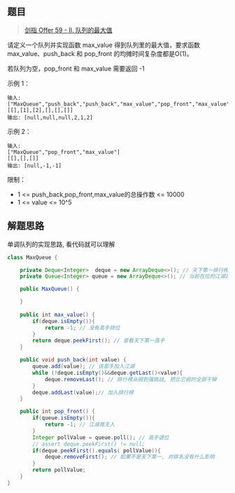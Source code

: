 ## 题目

> [剑指 Offer 59 - II. 队列的最大值](https://leetcode-cn.com/problems/dui-lie-de-zui-da-zhi-lcof/)

请定义一个队列并实现函数 max_value 得到队列里的最大值，要求函数max_value、push_back 和 pop_front 的均摊时间复杂度都是O(1)。

若队列为空，pop_front 和 max_value 需要返回 -1

示例 1：
```text
输入: 
["MaxQueue","push_back","push_back","max_value","pop_front","max_value"]
[[],[1],[2],[],[],[]]
输出: [null,null,null,2,1,2]
```
示例 2：
```text
输入: 
["MaxQueue","pop_front","max_value"]
[[],[],[]]
输出: [null,-1,-1]
```

限制：

* 1 <= push_back,pop_front,max_value的总操作数 <= 10000
* 1 <= value <= 10^5


## 解题思路

单调队列的实现思路, 看代码就可以理解

```java
class MaxQueue {

    private Deque<Integer>  deque = new ArrayDeque<>(); // 天下第一排行榜
    private Queue<Integer> queue = new ArrayDeque<>(); // 当前在位的江湖高手

    public MaxQueue() {

    }
    
    public int max_value() {
        if(deque.isEmpty()){
            return -1; // 没有高手排位
        }
        return deque.peekFirst(); // 查看天下第一高手
    }

    public void push_back(int value) {
        queue.add(value); // 该高手加入江湖
        while (!deque.isEmpty()&&deque.getLast()<value){
            deque.removeLast(); // 排行榜从弱到强挑战, 把比它弱的全部干掉
        }
        deque.addLast(value);// 加入排行榜
    }

    public int pop_front() {
        if(queue.isEmpty()){
            return -1; // 江湖竟无人
        }
        Integer pollValue = queue.poll(); // 高手退位
        // assert deque.peekFirst() != null;
        if(deque.peekFirst().equals( pollValue)){
            deque.removeFirst(); // 如果不是天下第一, 对排名没有什么影响
        }
        return pollValue;
    }
}
```

